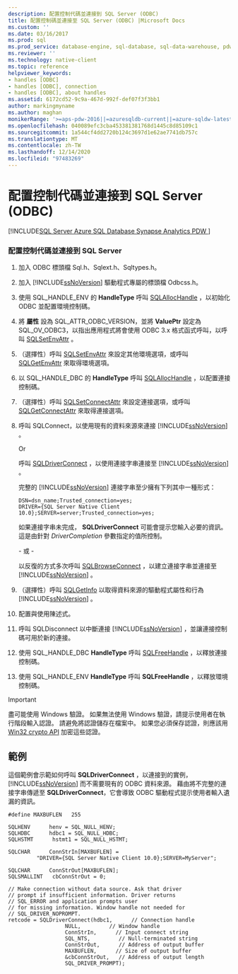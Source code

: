 ```yaml
---
description: 配置控制代碼並連接到 SQL Server (ODBC)
title: 配置控制碼並連接至 SQL Server (ODBC) |Microsoft Docs
ms.custom: ''
ms.date: 03/16/2017
ms.prod: sql
ms.prod_service: database-engine, sql-database, sql-data-warehouse, pdw
ms.reviewer: ''
ms.technology: native-client
ms.topic: reference
helpviewer_keywords:
- handles [ODBC]
- handles [ODBC], connection
- handles [ODBC], about handles
ms.assetid: 6172cd52-9c9a-467d-992f-def07f3f3bb1
author: markingmyname
ms.author: maghan
monikerRange: '>=aps-pdw-2016||=azuresqldb-current||=azure-sqldw-latest||>=sql-server-2016||>=sql-server-linux-2017||=azuresqldb-mi-current'
ms.openlocfilehash: 040089efc3cba453381381768d1445c8d85109c1
ms.sourcegitcommit: 1a544cf4dd2720b124c3697d1e62ae7741db757c
ms.translationtype: MT
ms.contentlocale: zh-TW
ms.lasthandoff: 12/14/2020
ms.locfileid: "97483269"
---
```

# <a name="allocate-handles-and-connect-to-sql-server-odbc"></a>配置控制代碼並連接到 SQL Server (ODBC)
[!INCLUDE[SQL Server Azure SQL Database Synapse Analytics PDW ](../../includes/applies-to-version/sql-asdb-asdbmi-asa-pdw.md)]

    
### <a name="to-allocate-handles-and-connect-to-sql-server"></a>配置控制代碼並連接到 SQL Server  
  
1.  加入 ODBC 標頭檔 Sql.h、Sqlext.h、Sqltypes.h。  
  
2.  加入 [!INCLUDE[ssNoVersion](../../includes/ssnoversion-md.md)] 驅動程式專屬的標頭檔 Odbcss.h。  
  
3.  使用 SQL_HANDLE_ENV 的 **HandleType** 呼叫 [SQLAllocHandle](../../odbc/reference/syntax/sqlallochandle-function.md) ，以初始化 ODBC 並配置環境控制碼。  
  
4.  將 **屬性** 設為 SQL_ATTR_ODBC_VERSION，並將 **ValuePtr** 設定為 SQL_OV_ODBC3，以指出應用程式將會使用 ODBC 3.x 格式函式呼叫，以呼叫 [SQLSetEnvAttr](../../relational-databases/native-client-odbc-api/sqlsetenvattr.md) 。  
  
5.  （選擇性）呼叫 [SQLSetEnvAttr](../../relational-databases/native-client-odbc-api/sqlsetenvattr.md) 來設定其他環境選項，或呼叫 [SQLGetEnvAttr](../../odbc/reference/syntax/sqlgetenvattr-function.md) 來取得環境選項。  
  
6.  以 SQL_HANDLE_DBC 的 **HandleType** 呼叫 [SQLAllocHandle](../../odbc/reference/syntax/sqlallochandle-function.md) ，以配置連接控制碼。  
  
7.  （選擇性）呼叫 [SQLSetConnectAttr](../../relational-databases/native-client-odbc-api/sqlsetconnectattr.md) 來設定連接選項，或呼叫 [SQLGetConnectAttr](../../relational-databases/native-client-odbc-api/sqlgetconnectattr.md) 來取得連接選項。  
  
8.  呼叫 SQLConnect，以使用現有的資料來源來連接 [!INCLUDE[ssNoVersion](../../includes/ssnoversion-md.md)] 。  
  
     Or  
  
     呼叫 [SQLDriverConnect](../../relational-databases/native-client-odbc-api/sqldriverconnect.md) ，以使用連接字串連接至 [!INCLUDE[ssNoVersion](../../includes/ssnoversion-md.md)] 。  
  
     完整的 [!INCLUDE[ssNoVersion](../../includes/ssnoversion-md.md)] 連接字串至少擁有下列其中一種形式：  
  
    ```  
    DSN=dsn_name;Trusted_connection=yes;  
    DRIVER={SQL Server Native Client 10.0};SERVER=server;Trusted_connection=yes;  
    ```  
  
     如果連接字串未完成， **SQLDriverConnect** 可能會提示您輸入必要的資訊。 這是由針對 *DriverCompletion* 參數指定的值所控制。  
  
     \- 或 -  
  
     以反復的方式多次呼叫 [SQLBrowseConnect](../../relational-databases/native-client-odbc-api/sqlbrowseconnect.md) ，以建立連接字串並連接至 [!INCLUDE[ssNoVersion](../../includes/ssnoversion-md.md)] 。  
  
9. （選擇性）呼叫 [SQLGetInfo](../../relational-databases/native-client-odbc-api/sqlgetinfo.md) 以取得資料來源的驅動程式屬性和行為 [!INCLUDE[ssNoVersion](../../includes/ssnoversion-md.md)] 。  
  
10. 配置與使用陳述式。  
  
11. 呼叫 SQLDisconnect 以中斷連接 [!INCLUDE[ssNoVersion](../../includes/ssnoversion-md.md)] ，並讓連接控制碼可用於新的連接。  
  
12. 使用 SQL_HANDLE_DBC **HandleType** 呼叫 [SQLFreeHandle](../../relational-databases/native-client-odbc-api/sqlfreehandle.md) ，以釋放連接控制碼。  
  
13. 使用 SQL_HANDLE_ENV **HandleType** 呼叫 **SQLFreeHandle** ，以釋放環境控制碼。  
  
> [!IMPORTANT]  
>  盡可能使用 Windows 驗證。 如果無法使用 Windows 驗證，請提示使用者在執行階段輸入認證。 請避免將認證儲存在檔案中。 如果您必須保存認證，則應該用 [Win32 crypto API](/windows/win32/seccrypto/cryptography-reference) 加密這些認證。  
  
## <a name="example"></a>範例  
 這個範例會示範如何呼叫 **SQLDriverConnect** ，以連接到的實例， [!INCLUDE[ssNoVersion](../../includes/ssnoversion-md.md)] 而不需要現有的 ODBC 資料來源。 藉由將不完整的連接字串傳遞至 **SQLDriverConnect**，它會導致 ODBC 驅動程式提示使用者輸入遺漏的資訊。  
  
```  
#define MAXBUFLEN   255  
  
SQLHENV      henv = SQL_NULL_HENV;  
SQLHDBC      hdbc1 = SQL_NULL_HDBC;  
SQLHSTMT      hstmt1 = SQL_NULL_HSTMT;  
  
SQLCHAR      ConnStrIn[MAXBUFLEN] =  
         "DRIVER={SQL Server Native Client 10.0};SERVER=MyServer";  
  
SQLCHAR      ConnStrOut[MAXBUFLEN];  
SQLSMALLINT   cbConnStrOut = 0;  
  
// Make connection without data source. Ask that driver   
// prompt if insufficient information. Driver returns  
// SQL_ERROR and application prompts user  
// for missing information. Window handle not needed for  
// SQL_DRIVER_NOPROMPT.  
retcode = SQLDriverConnect(hdbc1,      // Connection handle  
                  NULL,         // Window handle  
                  ConnStrIn,      // Input connect string  
                  SQL_NTS,         // Null-terminated string  
                  ConnStrOut,      // Address of output buffer  
                  MAXBUFLEN,      // Size of output buffer  
                  &cbConnStrOut,   // Address of output length  
                  SQL_DRIVER_PROMPT);  
```  
  
